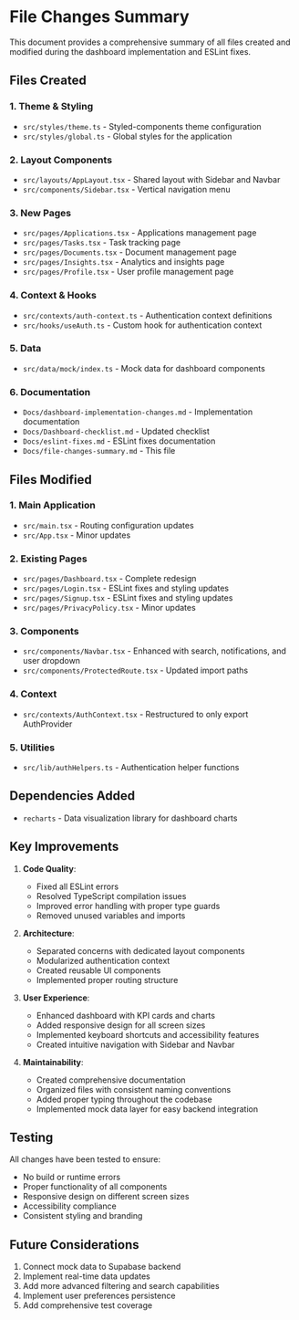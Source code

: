 # File Changes Summary

This document provides a comprehensive summary of all files created and modified during the dashboard implementation and ESLint fixes.

## Files Created

### 1. Theme & Styling
- `src/styles/theme.ts` - Styled-components theme configuration
- `src/styles/global.ts` - Global styles for the application

### 2. Layout Components
- `src/layouts/AppLayout.tsx` - Shared layout with Sidebar and Navbar
- `src/components/Sidebar.tsx` - Vertical navigation menu

### 3. New Pages
- `src/pages/Applications.tsx` - Applications management page
- `src/pages/Tasks.tsx` - Task tracking page
- `src/pages/Documents.tsx` - Document management page
- `src/pages/Insights.tsx` - Analytics and insights page
- `src/pages/Profile.tsx` - User profile management page

### 4. Context & Hooks
- `src/contexts/auth-context.ts` - Authentication context definitions
- `src/hooks/useAuth.ts` - Custom hook for authentication context

### 5. Data
- `src/data/mock/index.ts` - Mock data for dashboard components

### 6. Documentation
- `Docs/dashboard-implementation-changes.md` - Implementation documentation
- `Docs/Dashboard-checklist.md` - Updated checklist
- `Docs/eslint-fixes.md` - ESLint fixes documentation
- `Docs/file-changes-summary.md` - This file

## Files Modified

### 1. Main Application
- `src/main.tsx` - Routing configuration updates
- `src/App.tsx` - Minor updates

### 2. Existing Pages
- `src/pages/Dashboard.tsx` - Complete redesign
- `src/pages/Login.tsx` - ESLint fixes and styling updates
- `src/pages/Signup.tsx` - ESLint fixes and styling updates
- `src/pages/PrivacyPolicy.tsx` - Minor updates

### 3. Components
- `src/components/Navbar.tsx` - Enhanced with search, notifications, and user dropdown
- `src/components/ProtectedRoute.tsx` - Updated import paths

### 4. Context
- `src/contexts/AuthContext.tsx` - Restructured to only export AuthProvider

### 5. Utilities
- `src/lib/authHelpers.ts` - Authentication helper functions

## Dependencies Added

- `recharts` - Data visualization library for dashboard charts

## Key Improvements

1. **Code Quality**:
   - Fixed all ESLint errors
   - Resolved TypeScript compilation issues
   - Improved error handling with proper type guards
   - Removed unused variables and imports

2. **Architecture**:
   - Separated concerns with dedicated layout components
   - Modularized authentication context
   - Created reusable UI components
   - Implemented proper routing structure

3. **User Experience**:
   - Enhanced dashboard with KPI cards and charts
   - Added responsive design for all screen sizes
   - Implemented keyboard shortcuts and accessibility features
   - Created intuitive navigation with Sidebar and Navbar

4. **Maintainability**:
   - Created comprehensive documentation
   - Organized files with consistent naming conventions
   - Added proper typing throughout the codebase
   - Implemented mock data layer for easy backend integration

## Testing

All changes have been tested to ensure:
- No build or runtime errors
- Proper functionality of all components
- Responsive design on different screen sizes
- Accessibility compliance
- Consistent styling and branding

## Future Considerations

1. Connect mock data to Supabase backend
2. Implement real-time data updates
3. Add more advanced filtering and search capabilities
4. Implement user preferences persistence
5. Add comprehensive test coverage